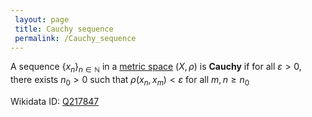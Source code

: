 ```yaml
---
 layout: page
 title: Cauchy sequence
 permalink: /Cauchy_sequence
---
```

A sequence $\{x_n\}_{n\in\mathbb N}$ in a [metric space](https://defsmath.github.io/DefsMath/metric_space) $(X,\rho)$ is **Cauchy** if for all $\varepsilon > 0$, there exists $n_0 > 0$ such that $\rho(x_n, x_m) < \varepsilon$ for all $m,n \geq n_0$

Wikidata ID: [Q217847](https://www.wikidata.org/wiki/Q217847)